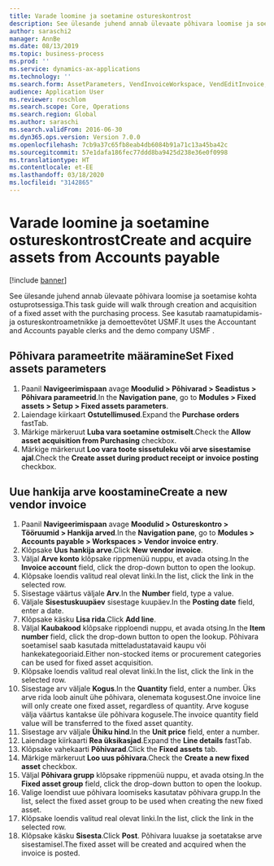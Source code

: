 ```yaml
---
title: Varade loomine ja soetamine ostureskontrost
description: See ülesande juhend annab ülevaate põhivara loomise ja soetamise kohta ostuprotsessiga.
author: saraschi2
manager: AnnBe
ms.date: 08/13/2019
ms.topic: business-process
ms.prod: ''
ms.service: dynamics-ax-applications
ms.technology: ''
ms.search.form: AssetParameters, VendInvoiceWorkspace, VendEditInvoice, VendTableLookup, InventItemIdLookupSimple, AssetTable
audience: Application User
ms.reviewer: roschlom
ms.search.scope: Core, Operations
ms.search.region: Global
ms.author: saraschi
ms.search.validFrom: 2016-06-30
ms.dyn365.ops.version: Version 7.0.0
ms.openlocfilehash: 7cb9a37c65fb8eab4db6084b91a71c13a45ba42c
ms.sourcegitcommit: 57e1dafa186fec77ddd8ba9425d238e36e0f0998
ms.translationtype: HT
ms.contentlocale: et-EE
ms.lasthandoff: 03/18/2020
ms.locfileid: "3142865"
---
```

# <a name="create-and-acquire-assets-from-accounts-payable"></a><span data-ttu-id="0f861-103">Varade loomine ja soetamine ostureskontrost</span><span class="sxs-lookup"><span data-stu-id="0f861-103">Create and acquire assets from Accounts payable</span></span>

[!include [banner](../../includes/banner.md)]

<span data-ttu-id="0f861-104">See ülesande juhend annab ülevaate põhivara loomise ja soetamise kohta ostuprotsessiga.</span><span class="sxs-lookup"><span data-stu-id="0f861-104">This task guide will walk through creation and acquisition of a fixed asset with the purchasing process.</span></span>  <span data-ttu-id="0f861-105">See kasutab raamatupidamis- ja ostureskontroametnikke ja demoettevõtet USMF.</span><span class="sxs-lookup"><span data-stu-id="0f861-105">It uses the Accountant and Accounts payable clerks and the demo company USMF .</span></span>


## <a name="set-fixed-assets-parameters"></a><span data-ttu-id="0f861-106">Põhivara parameetrite määramine</span><span class="sxs-lookup"><span data-stu-id="0f861-106">Set Fixed assets parameters</span></span>
1. <span data-ttu-id="0f861-107">Paanil **Navigeerimispaan** avage **Moodulid > Põhivarad > Seadistus > Põhivara parameetrid**.</span><span class="sxs-lookup"><span data-stu-id="0f861-107">In the **Navigation pane**, go to **Modules > Fixed assets > Setup > Fixed assets parameters**.</span></span>
2. <span data-ttu-id="0f861-108">Laiendage kiirkaart **Ostutellimused**.</span><span class="sxs-lookup"><span data-stu-id="0f861-108">Expand the **Purchase orders** fastTab.</span></span>
3. <span data-ttu-id="0f861-109">Märkige märkeruut **Luba vara soetamine ostmiselt**.</span><span class="sxs-lookup"><span data-stu-id="0f861-109">Check the **Allow asset acquisition from Purchasing** checkbox.</span></span>
4. <span data-ttu-id="0f861-110">Märkige märkeruut **Loo vara toote sissetuleku või arve sisestamise ajal**.</span><span class="sxs-lookup"><span data-stu-id="0f861-110">Check the **Create asset during product receipt or invoice posting** checkbox.</span></span>

## <a name="create-a-new-vendor-invoice"></a><span data-ttu-id="0f861-111">Uue hankija arve koostamine</span><span class="sxs-lookup"><span data-stu-id="0f861-111">Create a new vendor invoice</span></span>
1. <span data-ttu-id="0f861-112">Paanil **Navigeerimispaan** avage **Moodulid > Ostureskontro > Tööruumid > Hankija arved**.</span><span class="sxs-lookup"><span data-stu-id="0f861-112">In the **Navigation pane**, go to **Modules > Accounts payable > Workspaces > Vendor invoice entry**.</span></span>
2. <span data-ttu-id="0f861-113">Klõpsake **Uus hankija arve**.</span><span class="sxs-lookup"><span data-stu-id="0f861-113">Click **New vendor invoice**.</span></span>
3. <span data-ttu-id="0f861-114">Väljal **Arve konto** klõpsake rippmenüü nuppu, et avada otsing.</span><span class="sxs-lookup"><span data-stu-id="0f861-114">In the **Invoice account** field, click the drop-down button to open the lookup.</span></span>
4. <span data-ttu-id="0f861-115">Klõpsake loendis valitud real olevat linki.</span><span class="sxs-lookup"><span data-stu-id="0f861-115">In the list, click the link in the selected row.</span></span>
5. <span data-ttu-id="0f861-116">Sisestage väärtus väljale **Arv**.</span><span class="sxs-lookup"><span data-stu-id="0f861-116">In the **Number** field, type a value.</span></span>
6. <span data-ttu-id="0f861-117">Väljale **Sisestuskuupäev** sisestage kuupäev.</span><span class="sxs-lookup"><span data-stu-id="0f861-117">In the **Posting date** field, enter a date.</span></span>
7. <span data-ttu-id="0f861-118">Klõpsake käsku **Lisa rida**.</span><span class="sxs-lookup"><span data-stu-id="0f861-118">Click **Add line**.</span></span>
8. <span data-ttu-id="0f861-119">Väljal **Kaubakood** klõpsake ripploendi nuppu, et avada otsing.</span><span class="sxs-lookup"><span data-stu-id="0f861-119">In the **Item number** field, click the drop-down button to open the lookup.</span></span> <span data-ttu-id="0f861-120">Põhivara soetamisel saab kasutada mitteladustatavaid kaupu või hankekategooriaid.</span><span class="sxs-lookup"><span data-stu-id="0f861-120">Either non-stocked items or procurement categories can be used for fixed asset acquisition.</span></span>  
9. <span data-ttu-id="0f861-121">Klõpsake loendis valitud real olevat linki.</span><span class="sxs-lookup"><span data-stu-id="0f861-121">In the list, click the link in the selected row.</span></span>
10. <span data-ttu-id="0f861-122">Sisestage arv väljale **Kogus**.</span><span class="sxs-lookup"><span data-stu-id="0f861-122">In the **Quantity** field, enter a number.</span></span> <span data-ttu-id="0f861-123">Üks arve rida loob ainult ühe põhivara, olenemata kogusest.</span><span class="sxs-lookup"><span data-stu-id="0f861-123">One invoice line will only create one fixed asset, regardless of quantity.</span></span> <span data-ttu-id="0f861-124">Arve koguse välja väärtus kantakse üle põhivara kogusele.</span><span class="sxs-lookup"><span data-stu-id="0f861-124">The invoice quantity field value will be transferred to the fixed asset quantity.</span></span>  
11. <span data-ttu-id="0f861-125">Sisestage arv väljale **Ühiku hind**.</span><span class="sxs-lookup"><span data-stu-id="0f861-125">In the **Unit price** field, enter a number.</span></span>
12. <span data-ttu-id="0f861-126">Laiendage kiirkaarti **Rea üksikasjad**.</span><span class="sxs-lookup"><span data-stu-id="0f861-126">Expand the **Line details** fastTab.</span></span>
13. <span data-ttu-id="0f861-127">Klõpsake vahekaarti **Põhivarad**.</span><span class="sxs-lookup"><span data-stu-id="0f861-127">Click the **Fixed assets** tab.</span></span>
14. <span data-ttu-id="0f861-128">Märkige märkeruut **Loo uus põhivara**.</span><span class="sxs-lookup"><span data-stu-id="0f861-128">Check the **Create a new fixed asset** checkbox.</span></span>
15. <span data-ttu-id="0f861-129">Väljal **Põhivara grupp** klõpsake rippmenüü nuppu, et avada otsing.</span><span class="sxs-lookup"><span data-stu-id="0f861-129">In the **Fixed asset group** field, click the drop-down button to open the lookup.</span></span>
16. <span data-ttu-id="0f861-130">Valige loendist uue põhivara loomiseks kasutatav põhivara grupp.</span><span class="sxs-lookup"><span data-stu-id="0f861-130">In the list, select the fixed asset group to be used when creating the new fixed asset.</span></span>
17. <span data-ttu-id="0f861-131">Klõpsake loendis valitud real olevat linki.</span><span class="sxs-lookup"><span data-stu-id="0f861-131">In the list, click the link in the selected row.</span></span>
18. <span data-ttu-id="0f861-132">Klõpsake käsku **Sisesta**.</span><span class="sxs-lookup"><span data-stu-id="0f861-132">Click **Post**.</span></span> <span data-ttu-id="0f861-133">Põhivara luuakse ja soetatakse arve sisestamisel.</span><span class="sxs-lookup"><span data-stu-id="0f861-133">The fixed asset will be created and acquired when the invoice is posted.</span></span>  

